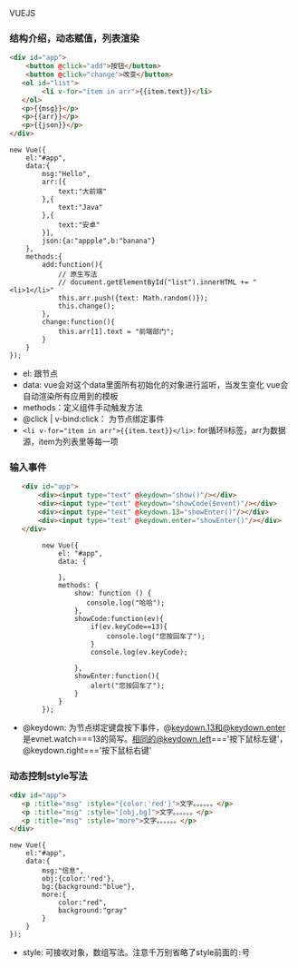VUEJS

### 结构介绍，动态赋值，列表渲染
```html
<div id="app">
    <button @click="add">按钮</button>
    <button @click="change">改变</button>
   <ol id="list">
        <li v-for="item in arr">{{item.text}}</li>
   </ol>
   <p>{{msg}}</p>
   <p>{{arr}}</p>
   <p>{{json}}</p>
</div>    
```
```vue
new Vue({
    el:"#app",
    data:{
        msg:"Hello",
        arr:[{
            text:"大前端"
        },{
            text:"Java"
        },{
            text:"安卓"
        }],
        json:{a:"appple",b:"banana"}
    },
    methods:{
        add:function(){
            // 原生写法
            // document.getElementById("list").innerHTML += "<li>1</li>"
            this.arr.push({text: Math.random()});
            this.change();
        },
        change:function(){
            this.arr[1].text = "前端部门";
        }
    }
});
```
 - el: 跟节点
 - data: vue会对这个data里面所有初始化的对象进行监听，当发生变化 vue会自动渲染所有应用到的模板
 - methods：定义组件手动触发方法
 - @click | v-bind:click： 为节点绑定事件
 - `<li v-for="item in arr">{{item.text}}</li>`: for循环li标签，arr为数据源，item为列表里等每一项
 
 ### 输入事件
 ```html
    <div id="app">
        <div><input type="text" @keydown="show()"/></div>
        <div><input type="text" @keydown="showCode($event)"/></div>
        <div><input type="text" @keydown.13="showEnter()"/></div>
        <div><input type="text" @keydown.enter="showEnter()"/></div>
    </div>
```
```vue
        new Vue({
            el: "#app",
            data: {

            },
            methods: {
                show: function () {
                   console.log("哈哈");
                },
                showCode:function(ev){
                    if(ev.keyCode==13){
                        console.log("您按回车了");
                    }
                    console.log(ev.keyCode);
                    
                },
                showEnter:function(){
                    alert("您按回车了");
                }
            }
        });
```
- @keydown: 为节点绑定键盘按下事件，@keydown.13和@keydown.enter 是evnet.watch===13的简写。相同的@keydown.left==='按下鼠标左键'，@keydown.right==='按下鼠标右键'

### 动态控制style写法
```html
<div id="app">
   <p :title="msg" :style="{color:'red'}">文字。。。。。。</p>
   <p :title="msg" :style="[obj,bg]">文字。。。。。。</p>
   <p :title="msg" :style="more">文字。。。。。。</p>
</div>   
```
```vue
new Vue({
    el:"#app",
    data:{
        msg:"信息",
        obj:{color:'red'},
        bg:{background:"blue"},
        more:{
            color:"red",
            background:"gray"
        }
    }
});
```
- style: 可接收对象，数组写法。注意千万别省略了style前面的`:`号






